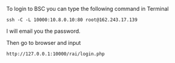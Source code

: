 To login to BSC you can type the following command in Terminal

```ssh -C -L 10000:10.8.0.10:80 root@162.243.17.139```

I will email you the password. 

Then go to browser and input 

```http://127.0.0.1:10000/rai/login.php ```
